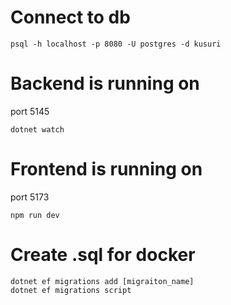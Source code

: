 # Connect to db
```
psql -h localhost -p 8080 -U postgres -d kusuri
```

# Backend is running on
port 5145
```
dotnet watch
```

# Frontend is running on
port 5173
```
npm run dev
```

# Create .sql for docker
```
dotnet ef migrations add [migraiton_name]
dotnet ef migrations script
```